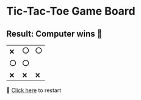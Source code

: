 # Tic-Tac-Toe Game Board
## Result: Computer wins 🤖
|   |   |   |
|---|---|---|
|❌ |⭕ |⭕ |
|⭕ |⭕ |  |
|❌ |❌ |❌ |

🔄 [Click here](EEEEEEEEE.md) to restart